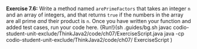 **Exercise 7.6:**
Write a method named `arePrimeFactors` that takes an integer `n` and an array of integers, and that returns `true` if the numbers in the array are all prime *and* their product is `n`.
Once you have written your function and added test cases, run your code here.
{Run!}(sh .guides/bg.sh javac codio-student-unit-exclude/ThinkJava2/code/ch07/ExerciseScript.java java -cp codio-student-unit-exclude/ThinkJava2/code/ch07/ ExerciseScript )
